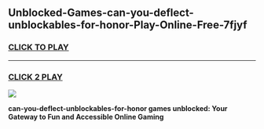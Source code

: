
## Unblocked-Games-can-you-deflect-unblockables-for-honor-Play-Online-Free-7fjyf
<h3>
<a href="https://premium76.site?title=can-you-deflect-unblockables-for-honor&ref=26A">CLICK TO PLAY</a></h3>
<hr>

<h3>
<a href="https://premium76.site?title=can-you-deflect-unblockables-for-honor&ref=26A">CLICK 2 PLAY</a>
  
</h3>

<a href="https://premium76.site?title=can-you-deflect-unblockables-for-honor&ref=26A"><img src="https://clearcache.store/games.png"></a>


**can-you-deflect-unblockables-for-honor games unblocked: Your Gateway to Fun and Accessible Online Gaming**
